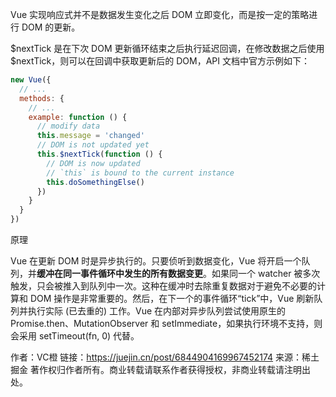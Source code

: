 Vue 实现响应式并不是数据发生变化之后 DOM 立即变化，而是按一定的策略进行 DOM 的更新。

$nextTick 是在下次 DOM 更新循环结束之后执行延迟回调，在修改数据之后使用 $nextTick，则可以在回调中获取更新后的 DOM，API 文档中官方示例如下：

```js
new Vue({
  // ...
  methods: {
    // ...
    example: function () {
      // modify data
      this.message = 'changed'
      // DOM is not updated yet
      this.$nextTick(function () {
        // DOM is now updated
        // `this` is bound to the current instance
        this.doSomethingElse()
      })
    }
  }
})
```





原理

Vue 在更新 DOM 时是异步执行的。只要侦听到数据变化，Vue 将开启一个队列，并**缓冲在同一事件循环中发生的所有数据变更**。如果同一个 watcher 被多次触发，只会被推入到队列中一次。这种在缓冲时去除重复数据对于避免不必要的计算和 DOM 操作是非常重要的。然后，在下一个的事件循环“tick”中，Vue 刷新队列并执行实际 (已去重的) 工作。Vue 在内部对异步队列尝试使用原生的 Promise.then、MutationObserver 和 setImmediate，如果执行环境不支持，则会采用 setTimeout(fn, 0) 代替。


作者：VC橙
链接：https://juejin.cn/post/6844904169967452174
来源：稀土掘金
著作权归作者所有。商业转载请联系作者获得授权，非商业转载请注明出处。